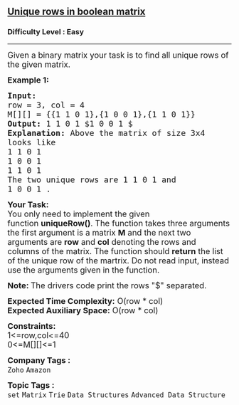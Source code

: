 <h2><a href="https://practice.geeksforgeeks.org/problems/unique-rows-in-boolean-matrix/1?page=4&curated[]=1&sortBy=submissions">Unique rows in boolean matrix</a></h2><h3>Difficulty Level : Easy</h3><hr><div class="problems_problem_content__Xm_eO"><p><span style="font-size:18px">Given a binary matrix your task is to find all unique rows of the given matrix. </span></p>

<p><span style="font-size:18px"><strong>Example 1:</strong></span></p>

<pre><span style="font-size:18px"><strong>Input:
</strong>row = 3, col = 4 
M[][] = {{1 1 0 1},{1 0 0 1},{1 1 0 1}}
<strong>Output: </strong>1 1 0 1 $1 0 0 1 $<strong>
Explanation: </strong>Above the matrix of size 3x4
looks like
1 1 0 1
1 0 0 1
1 1 0 1
The two unique rows are 1 1 0 1 and
1 0 0 1 .</span>
</pre>

<p><span style="font-size:18px"><strong>Your Task:</strong><br>
You only need to implement the given function&nbsp;<strong>uniqueRow()</strong>.&nbsp;The function takes three arguments the first argument is a matrix <strong>M</strong> and the next two arguments are <strong>row</strong>&nbsp;and <strong>col</strong>&nbsp;denoting the rows and columns&nbsp;of the matrix.&nbsp;The function should <strong>return</strong> the list of the unique row of the martrix. Do not read input, instead use the arguments given in the function.</span></p>

<p><span style="font-size:18px"><strong>Note:&nbsp;</strong>The drivers code print the rows "$" separated.</span></p>

<p><span style="font-size:18px"><strong>Expected Time Complexity:</strong>&nbsp;O(row * col)<br>
<strong>Expected Auxiliary Space:</strong>&nbsp;O(row * col)</span></p>

<p><span style="font-size:18px"><strong>Constraints:</strong><br>
1&lt;=row,col&lt;=40<br>
0&lt;=M[][]&lt;=1</span></p>
</div><p><span style=font-size:18px><strong>Company Tags : </strong><br><code>Zoho</code>&nbsp;<code>Amazon</code>&nbsp;<br><p><span style=font-size:18px><strong>Topic Tags : </strong><br><code>set</code>&nbsp;<code>Matrix</code>&nbsp;<code>Trie</code>&nbsp;<code>Data Structures</code>&nbsp;<code>Advanced Data Structure</code>&nbsp;